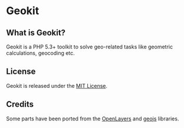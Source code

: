 Geokit
======

What is Geokit?
---------------

Geokit is a PHP 5.3+ toolkit to solve geo-related tasks like geometric
calculations, geocoding etc.

License
-------

Geokit is released under the [MIT License](https://github.com/jsor/Geokit/blob/master/LICENSE).

Credits
-------

Some parts have been ported from the [OpenLayers](https://github.com/openlayers/openlayers)
and [geojs](http://code.google.com/p/geojs) libraries.
